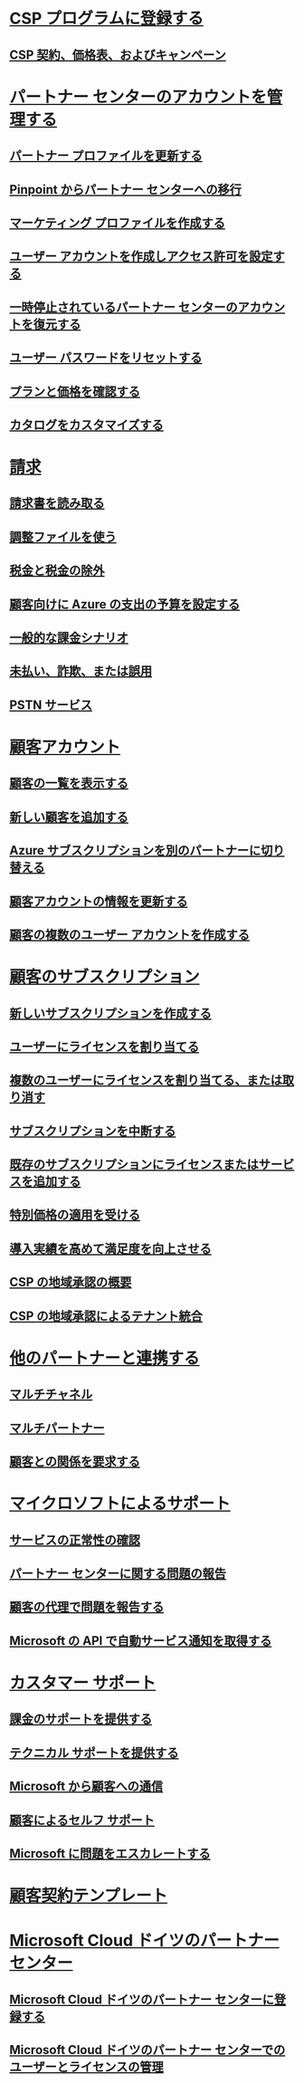 # [CSP プログラムに登録する](enrolling-in-the-csp-program.md)
## [CSP 契約、価格表、およびキャンペーン](csp-documents-and-learning-resources.md)
# [パートナー センターのアカウントを管理する](partner-center-account-setup.md)
## [パートナー プロファイルを更新する](update-your-partner-profile.md)
## [Pinpoint からパートナー センターへの移行](importing-pinpoint-profiles-into-partner-center.md)
## [マーケティング プロファイルを作成する](create-a-marketing-profile.md)
## [ユーザー アカウントを作成しアクセス許可を設定する](create-user-accounts-and-set-permissions.md)
## [一時停止されているパートナー センターのアカウントを復元する](suspended-partner-center-account.md)
## [ユーザー パスワードをリセットする](reset-a-user-password.md)
## [プランと価格を確認する](see-offers-and-pricing.md)
## [カタログをカスタマイズする](customize-the-catalog.md)
# [請求](billing.md)
## [請求書を読み取る](read-your-bill.md)
## [調整ファイルを使う](use-the-reconciliation-files.md)
## [税金と税金の除外](tax-and-tax-exemptions.md)
## [顧客向けに Azure の支出の予算を設定する](set-an-azure-spending-budget-for-your-customers.md)
## [一般的な課金シナリオ](common-billing-scenarios.md)
## [未払い、詐欺、または誤用](non-payment--fraud--or-misuse.md)
## [PSTN サービス](o365-e5-in-csp-advisory.md)
# [顧客アカウント](customer-accounts.md)
## [顧客の一覧を表示する](see-your-customer-list.md)
## [新しい顧客を追加する](add-a-new-customer.md)
## [Azure サブスクリプションを別のパートナーに切り替える](switch-azure-subscriptions-to-a-different-partner.md)
## [顧客アカウントの情報を更新する](update-customer-account-info.md)
## [顧客の複数のユーザー アカウントを作成する](adding-multiple-users-to-a-customer-account.md)
# [顧客のサブスクリプション](customer-subscriptions.md)
## [新しいサブスクリプションを作成する](create-a-new-subscription.md)
## [ユーザーにライセンスを割り当てる](assign-licenses-to-users.md)
## [複数のユーザーにライセンスを割り当てる、または取り消す](bulk-license-provisioning-for-multiple-users.md)
## [サブスクリプションを中断する](suspend-a-subscription.md)
## [既存のサブスクリプションにライセンスまたはサービスを追加する](add-licenses-or-services-to-an-existing-subscription.md)
## [特別価格の適用を受ける](get-special-pricing-for-offers.md)
## [導入実績を高めて満足度を向上させる](increasing-adoption-and-satisfaction.md)
## [CSP の地域承認の概要](regional-authorization-overview.md)
## [CSP の地域承認によるテナント統合](csp-regional-authorization-tenant-consolidation.md)
# [他のパートナーと連携する](work-with-other-partners.md)
## [マルチチャネル](multichannel.md)
## [マルチパートナー](multipartner.md)
## [顧客との関係を要求する](request-a-relationship-with-a-customer.md)
# [マイクロソフトによるサポート](support-from-microsoft--.md)
## [サービスの正常性の確認](check-service-health.md)
## [パートナー センターに関する問題の報告](report-problems-with-partner-center.md)
## [顧客の代理で問題を報告する](report-problems-on-behalf-of-a-customer.md)
## [Microsoft の API で自動サービス通知を取得する](get-automated-service-notifications-with-our-apis.md)
# [カスタマー サポート](customer-support.md)
## [課金のサポートを提供する](provide-billing-support.md)
## [テクニカル サポートを提供する](provide-technical-support.md)
## [Microsoft から顧客への通信](customer-communication-from-microsoft.md)
## [顧客によるセルフ サポート](customer-self-support.md)
## [Microsoft に問題をエスカレートする](escalate-problems-to-microsoft.md)
# [顧客契約テンプレート](agreements.md)
# [Microsoft Cloud ドイツのパートナー センター](partner-center-for-microsoft-cloud-germany.md)
## [Microsoft Cloud ドイツのパートナー センターに登録する](enroll-in-csp-for-microsoft-cloud-germany.md)
## [Microsoft Cloud ドイツのパートナー センターでのユーザーとライセンスの管理](user-management-in-partner-center-for-microsoft-cloud-germany.md)



<!--HONumber=Jan17_HO2-->


